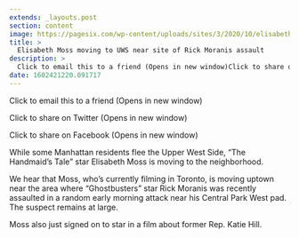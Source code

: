 ```yaml
--- 
extends: _layouts.post 
section: content 
image: https://pagesix.com/wp-content/uploads/sites/3/2020/10/elisabeth-moss.jpg?quality=90&strip=all&w=1200 
title: > 
  Elisabeth Moss moving to UWS near site of Rick Moranis assault 
description: > 
  Click to email this to a friend (Opens in new window)Click to share on Twitter (Opens in new window)Click to share on Facebook (Opens in new window)While some Manhattan residents flee the Upper West Side, “The Handmaid’s Tale” star Elisabeth Moss is moving to the neighborhood.We hear that Moss, who’s currently filming in Toronto, is moving uptown near the area where “Ghostbusters” star Rick Moranis was recently assaulted in a random early morning attack near his Central Park West pad.The suspect remains at large.Moss also just signed on to star in a film about former Rep. Katie Hill. 
date: 1602421220.091717 
--- 
```

Click to email this to a friend (Opens in new window)

Click to share on Twitter (Opens in new window)

Click to share on Facebook (Opens in new window)

While some Manhattan residents flee the Upper West Side, “The Handmaid’s Tale” star Elisabeth Moss is moving to the neighborhood.

We hear that Moss, who’s currently filming in Toronto, is moving uptown near the area where “Ghostbusters” star Rick Moranis was recently assaulted in a random early morning attack near his Central Park West pad. The suspect remains at large.

Moss also just signed on to star in a film about former Rep. Katie Hill.